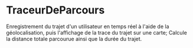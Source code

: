 # TraceurDeParcours
Enregistrement du trajet d'un utilisateur en temps réel à l'aide de la géolocalisation, puis l'affichage de la trace du trajet sur une carte; Calcule la distance totale parcourue ainsi que la durée du trajet. 

